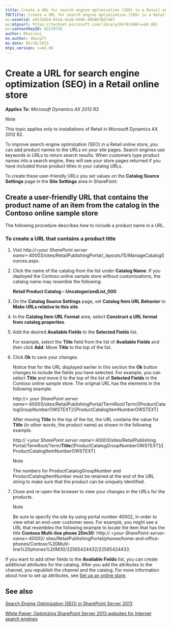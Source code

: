 ```yaml
---
title: Create a URL for search engine optimization (SEO) in a Retail online store
TOCTitle: Create a URL for search engine optimization (SEO) in a Retail online store
ms:assetid: ed13dd2d-014a-41ab-bddb-4010b78d7e87
ms:mtpsurl: https://technet.microsoft.com/library/Dn741460(v=AX.60)
ms:contentKeyID: 62219739
author: Khairunj
ms.author: daxcpft
ms.date: 05/18/2015
mtps_version: v=AX.60
---
```


# Create a URL for search engine optimization (SEO) in a Retail online store 


_**Applies To:** Microsoft Dynamics AX 2012 R3_


> [!NOTE]
> <P>This topic applies only to installations of Retail in Microsoft Dynamics AX 2012 R2.</P>



To improve search engine optimization (SEO) in a Retail online store, you can add product names to the URLs on your site pages. Search engines use keywords in URLs to return search results. When customers type product names into a search engine, they will see your store pages returned if you have included those product titles in your catalog URLs.

To create these user-friendly URLs you set values on the **Catalog Source Settings** page in the **Site Settings** area in SharePoint.

## Create a user-friendly URL that contains the product name of an item from the catalog in the Contoso online sample store

The following procedure describes how to include a product name in a URL.

### To create a URL that contains a product title

1.  Visit http://\<*your SharePoint server name*\>:40003/sites/RetailPublishingPortal/\_layouts/15/ManageCatalogSources.aspx.

2.  Click the name of the catalog from the list under **Catalog Name**. If you deployed the Contoso online sample store without customizations, the catalog name may resemble the following:
    
    **Retail Product Catalog – UncategorizedList\_000**

3.  On the **Catalog Source Settings** page, set **Catalog Item URL Behavior** to **Make URLs relative to this site**.

4.  In the **Catalog Item URL Format** area, select **Construct a URL format from catalog properties**.

5.  Add the desired **Available Fields** to the **Selected Fields** list.
    
    For example, select the **Title** field from the list of **Available Fields** and then click **Add**. Move **Title** to the top of the list.

6.  Click **Ok** to save your changes.
    
    Notice that for the URL displayed earlier in this section the **Ok** button changes to include the fields you have selected. For example, you can select **Title** and move it to the top of the list of **Selected Fields** in the Contoso online sample store. The original URL has the elements in the following example.
    
    http://\< *your SharePoint server name*\>:40003/sites/RetailPublishingPortal/TermRoot/Term/\[ProductCatalogGroupNumberOWSTEXT\]/\[ProductCatalogItemNumberOWSTEXT\]
    
    After moving **Title** to the top of the list, the URL contains the value for **Title** (in other words, the product name) as shown in the following example.
    
    http:// \<*your SharePoint server name*\>:40003/sites/RetailPublishing Portal/TermRoot/Term/**Title**/\[ProductCatalogGroupNumberOWSTEXT\]/\[ProductCatalogItemNumberOWSTEXT\]
    

    > [!NOTE]
    > <P>The numbers for ProductCatalogGroupNumber and ProductCatalogItemNumber must be retained at the end of the URL string to make sure that the product can be uniquely identified.</P>



7.  Close and re-open the browser to view your changes in the URLs for the products.
    

    > [!NOTE]
    > <P>Be sure to specify the site by using portal number 40002, in order to view what an end-user customer sees. For example, you might see a URL that resembles the following example to locate the item that has the title <STRONG>Contoso Multi-line phone 20m30</STRONG>: Http:// <EM>&lt;your-SharePoint-server-name&gt;</EM>:40002/ sites/RetailPublishingPortal/phones/home-and-office-phones/Contoso%20Multi-line%20phones%20M30/22565424432/22565424433.</P>



If you want to add other fields to the **Available Fields** list, you can create additional attributes for the catalog. After you add the attributes to the channel, you republish the channel and the catalog. For more information about how to set up attributes, see [Set up an online store](set-up-an-online-store.md).

## See also

[Search Engine Optimization (SEO) in SharePoint Server 2013](https://go.microsoft.com/fwlink/?linkid=389180)

[White Paper: Optimizing SharePoint Server 2013 websites for Internet search engines](https://go.microsoft.com/fwlink/?linkid=389181)

  


